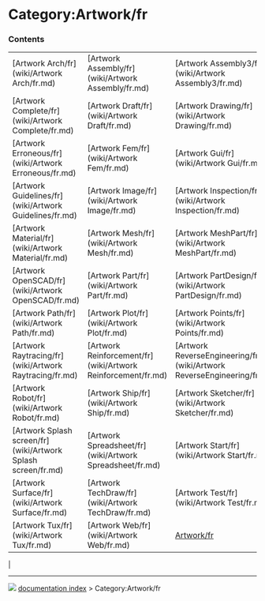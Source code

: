 # Category:Artwork/fr


### Contents

|     |     |     |
| --- | --- | --- |
| [Artwork Arch/fr](wiki/Artwork Arch/fr.md) | [Artwork Assembly/fr](wiki/Artwork Assembly/fr.md) | [Artwork Assembly3/fr](wiki/Artwork Assembly3/fr.md) |
| [Artwork Complete/fr](wiki/Artwork Complete/fr.md) | [Artwork Draft/fr](wiki/Artwork Draft/fr.md) | [Artwork Drawing/fr](wiki/Artwork Drawing/fr.md) |
| [Artwork Erroneous/fr](wiki/Artwork Erroneous/fr.md) | [Artwork Fem/fr](wiki/Artwork Fem/fr.md) | [Artwork Gui/fr](wiki/Artwork Gui/fr.md) |
| [Artwork Guidelines/fr](wiki/Artwork Guidelines/fr.md) | [Artwork Image/fr](wiki/Artwork Image/fr.md) | [Artwork Inspection/fr](wiki/Artwork Inspection/fr.md) |
| [Artwork Material/fr](wiki/Artwork Material/fr.md) | [Artwork Mesh/fr](wiki/Artwork Mesh/fr.md) | [Artwork MeshPart/fr](wiki/Artwork MeshPart/fr.md) |
| [Artwork OpenSCAD/fr](wiki/Artwork OpenSCAD/fr.md) | [Artwork Part/fr](wiki/Artwork Part/fr.md) | [Artwork PartDesign/fr](wiki/Artwork PartDesign/fr.md) |
| [Artwork Path/fr](wiki/Artwork Path/fr.md) | [Artwork Plot/fr](wiki/Artwork Plot/fr.md) | [Artwork Points/fr](wiki/Artwork Points/fr.md) |
| [Artwork Raytracing/fr](wiki/Artwork Raytracing/fr.md) | [Artwork Reinforcement/fr](wiki/Artwork Reinforcement/fr.md) | [Artwork ReverseEngineering/fr](wiki/Artwork ReverseEngineering/fr.md) |
| [Artwork Robot/fr](wiki/Artwork Robot/fr.md) | [Artwork Ship/fr](wiki/Artwork Ship/fr.md) | [Artwork Sketcher/fr](wiki/Artwork Sketcher/fr.md) |
| [Artwork Splash screen/fr](wiki/Artwork Splash screen/fr.md) | [Artwork Spreadsheet/fr](wiki/Artwork Spreadsheet/fr.md) | [Artwork Start/fr](wiki/Artwork Start/fr.md) |
| [Artwork Surface/fr](wiki/Artwork Surface/fr.md) | [Artwork TechDraw/fr](wiki/Artwork TechDraw/fr.md) | [Artwork Test/fr](wiki/Artwork Test/fr.md) |
| [Artwork Tux/fr](wiki/Artwork Tux/fr.md) | [Artwork Web/fr](wiki/Artwork Web/fr.md) | [Artwork/fr](wiki/Artwork/fr.md) |
|



---
![](images/Right_arrow.png) [documentation index](../README.md) > Category:Artwork/fr
